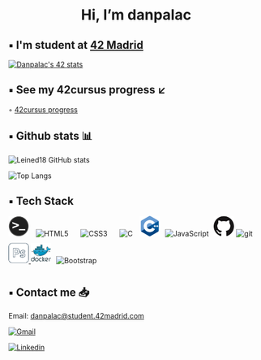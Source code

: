 <h1 align="center"> Hi, I’m danpalac </h1>

## ▪️ I'm student at [42 Madrid](https://www.42madrid.com/es/)

[![Danpalac's 42 stats](https://badge.mediaplus.ma/binary/danpalac?1337Badge=off&UM6P=off)](https://github.com/oakoudad/badge42)

## ▪️ See my 42cursus progress ↙️ 

◦ [42cursus progress](https://github.com/Leined18/42DanCursus)

## ▪️ Github stats 📊

![Leined18 GitHub stats](https://github-readme-stats.vercel.app/api?username=Leined18&show_icons=true&theme=github_dark)

![Top Langs](https://github-readme-stats.vercel.app/api/top-langs/?username=Leined18&layout=compact&theme=github_dark)

## ▪️ Tech Stack
<img src="https://raw.githubusercontent.com/github/explore/80688e429a7d4ef2fca1e82350fe8e3517d3494d/topics/terminal/terminal.png" alt="git" width="40" height="40"/> <img style="margin: 10px" src="https://profilinator.rishav.dev/skills-assets/html5-original-wordmark.svg" alt="HTML5" height="40" /> <img style="margin: 10px" src="https://profilinator.rishav.dev/skills-assets/css3-original-wordmark.svg" alt="CSS3" height="40" />  <img style="margin: 10px" src="https://profilinator.rishav.dev/skills-assets/c-original.svg" alt="C" height="40" /> <img src="https://raw.githubusercontent.com/devicons/devicon/master/icons/cplusplus/cplusplus-original.svg" alt="cplusplus" width="40" height="40"/><img style="margin: 10px" src="https://profilinator.rishav.dev/skills-assets/javascript-original.svg" alt="JavaScript" height="40"/><img src="https://raw.githubusercontent.com/github/explore/78df643247d429f6cc873026c0622819ad797942/topics/github/github.png" alt="<GitHub" width="40" height="40"/> <img src="https://www.vectorlogo.zone/logos/git-scm/git-scm-icon.svg" alt="git" width="40" height="40"/> <a href="https://www.photoshop.com/en" target="_blank" rel="noreferrer"> <img src="https://raw.githubusercontent.com/devicons/devicon/master/icons/photoshop/photoshop-line.svg" alt="photoshop" width="40" height="40"/> </a><img src="https://raw.githubusercontent.com/devicons/devicon/master/icons/docker/docker-original-wordmark.svg" alt="docker" width="40" height="40"/><img style="margin: 10px" src="https://profilinator.rishav.dev/skills-assets/bootstrap-plain.svg" alt="Bootstrap" height="40"/>


## ▪️ Contact me 📥

Email: danpalac@student.42madrid.com

<a href='mailto:danpalac@student.42madrid.com' target="_blank"><img alt='Gmail' src='https://img.shields.io/badge/Gmail-100000?style=flat&logo=Gmail&logoColor=white&labelColor=EA4335&color=EA4335'/></a>
</a>

<a href='https://www.linkedin.com/in/danpalac/' target="_blank"><img alt='Linkedin' src='https://img.shields.io/badge/LinkedIn-100000?style=flat&logo=Linkedin&logoColor=white&labelColor=0A66C2&color=0A66C2'/></a>
</a>
